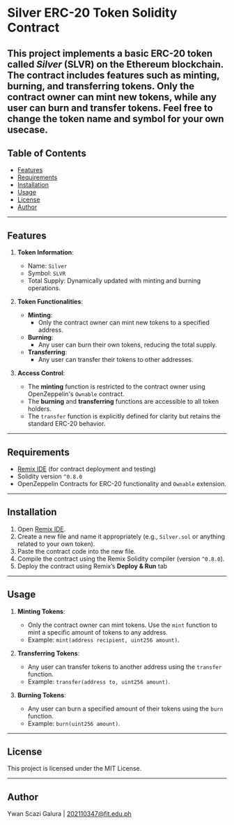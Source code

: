 # Silver ERC-20 Token Solidity Contract

This project implements a basic ERC-20 token called *Silver* (SLVR) on the Ethereum blockchain. The contract includes features such as minting, burning, and transferring tokens. Only the contract owner can mint new tokens, while any user can burn and transfer tokens. Feel free to change the token name and symbol for your own usecase.
---

## Table of Contents

- [Features](#features)
- [Requirements](#requirements)
- [Installation](#installation)
- [Usage](#usage)
- [License](#license)
- [Author](#author)

---

## Features

1. **Token Information**:
   - Name: `Silver`
   - Symbol: `SLVR`
   - Total Supply: Dynamically updated with minting and burning operations.

2. **Token Functionalities**:
   - **Minting**: 
     - Only the contract owner can mint new tokens to a specified address.
   - **Burning**: 
     - Any user can burn their own tokens, reducing the total supply.
   - **Transferring**: 
     - Any user can transfer their tokens to other addresses.

3. **Access Control**:
   - The **minting** function is restricted to the contract owner using OpenZeppelin's `Ownable` contract.
   - The **burning** and **transferring** functions are accessible to all token holders.
   - The `transfer` function is explicitly defined for clarity but retains the standard ERC-20 behavior.

---

## Requirements

- [Remix IDE](https://remix.ethereum.org/) (for contract deployment and testing)
- Solidity version `^0.8.0`
- OpenZeppelin Contracts for ERC-20 functionality and `Ownable` extension.

---

## Installation

1. Open [Remix IDE](https://remix.ethereum.org/).
2. Create a new file and name it appropriately (e.g., `Silver.sol` or anything related to your own token).
3. Paste the contract code into the new file.
4. Compile the contract using the Remix Solidity compiler (version `^0.8.0`).
5. Deploy the contract using Remix’s **Deploy & Run** tab

---

## Usage

1. **Minting Tokens**:
   - Only the contract owner can mint tokens. Use the `mint` function to mint a specific amount of tokens to any address.
   - Example: `mint(address recipient, uint256 amount)`.

2. **Transferring Tokens**:
   - Any user can transfer tokens to another address using the `transfer` function.
   - Example: `transfer(address to, uint256 amount)`.

3. **Burning Tokens**:
   - Any user can burn a specified amount of their tokens using the `burn` function.
   - Example: `burn(uint256 amount)`.

---

## License

This project is licensed under the MIT License.

---

## Author

Ywan Scazi Galura | 202110347@fit.edu.ph
